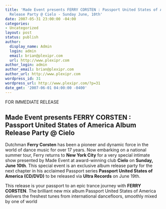 ```yaml
---
title: 'Made Event presents FERRY CORSTEN : Passport United States of America Album
  Release Party @ Cielo - Sunday June, 10th'
date: 2007-05-31 23:00:00 -04:00
categories:
- Uncategorized
layout: post
status: publish
author:
  display_name: Admin
  login: admin
  email: brian@plexipr.com
  url: http://www.plexipr.com
author_login: admin
author_email: brian@plexipr.com
author_url: http://www.plexipr.com
wordpress_id: 31
wordpress_url: http://www.plexipr.com/?p=31
date_gmt: '2007-06-01 04:00:00 -0400'
---
```


<p>FOR IMMEDIATE RELEASE</p>
<h2>Made Event presents FERRY CORSTEN : Passport United States of America Album Release Party @ Cielo</h2>
<p>
Dutchman <b>Ferry Corsten</b> has been a pioneer and dynamic force in the world of dance music for over 17 years. Now embarking on a national summer tour, Ferry returns to <b>New York City</b> for a very special intimate show presented by Made Event at award-winning club <b>Cielo</b> on <b>Sunday, June 10th</b>. This special event is an exclusive album release party for the next chapter in his acclaimed Passport series <b>Passport United States of America (CD/DVD)</b> to be released via <b>Ultra Records</b> on June 19th.</p>
<p>This release is your passport to an epic trance journey with <b>FERRY CORSTEN</b>. The brilliant new mix album Passport United States of America delivers the freshest tunes from international dancefloors, smoothly mixed by one of world</p>
